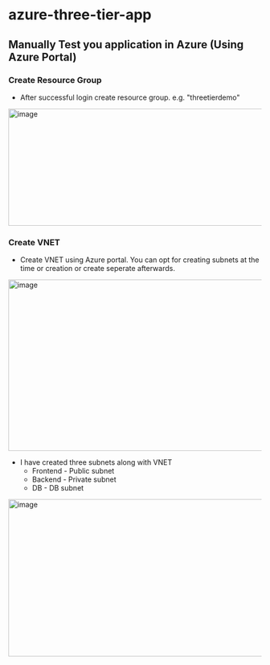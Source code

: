 # azure-three-tier-app

## Manually Test you application in Azure (Using Azure Portal)

### Create Resource Group

- After successful login create resource group. e.g. "threetierdemo"

<img width="850" height="233" alt="image" src="https://github.com/user-attachments/assets/31d485bc-d253-4bfc-9259-8b1a53c029aa" />

### Create VNET

- Create VNET using Azure portal. You can opt for creating subnets at the time or creation or create seperate afterwards.

<img width="863" height="341" alt="image" src="https://github.com/user-attachments/assets/9cf61e12-20d3-4b7b-bb36-19575177d8ba" />

- I have created three subnets along with VNET
    - Frontend - Public subnet
    - Backend - Private subnet
    - DB - DB subnet
<img width="951" height="313" alt="image" src="https://github.com/user-attachments/assets/e51a3143-19e3-49c1-a9ba-b011cd99bfe5" />
